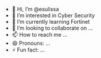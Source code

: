 - 👋 Hi, I’m @esulissa
- 👀 I’m interested in Cyber Security
- 🌱 I’m currently learning Fortinet
- 💞️ I’m looking to collaborate on ...
- 📫 How to reach me ...
- 😄 Pronouns: ...
- ⚡ Fun fact: ...

<!---
esulissa/esulissa is a ✨ special ✨ repository because its `README.md` (this file) appears on your GitHub profile.
You can click the Preview link to take a look at your changes.
--->
